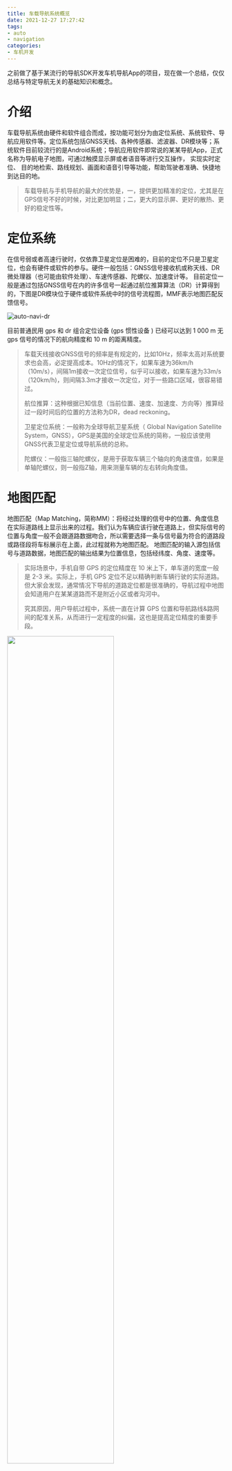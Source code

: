 ```yaml
---
title: 车载导航系统概览
date: 2021-12-27 17:27:42
tags:
- auto
- navigation
categories:
- 车机开发
---
```


之前做了基于某流行的导航SDK开发车机导航App的项目，现在做一个总结，仅仅总结与特定导航无关的基础知识和概念。

<!-- more -->

# 介绍

车载导航系统由硬件和软件组合而成，按功能可划分为由定位系统、系统软件、导航应用软件等。定位系统包括GNSS天线、各种传感器、滤波器、DR模块等；系统软件目前较流行的是Android系统；导航应用软件即常说的某某导航App，正式名称为导航电子地图，可通过触摸显示屏或者语音等进行交互操作， 实现实时定位、 目的地检索、路线规划、画面和语音引导等功能，帮助驾驶者准确、快捷地到达目的地。

> 车载导航与手机导航的最大的优势是，一，提供更加精准的定位，尤其是在GPS信号不好的时候，对比更加明显；二，更大的显示屏、更好的散热、更好的稳定性等。

# 定位系统

在信号弱或者高速行驶时，仅依靠卫星定位是困难的，目前的定位不只是卫星定位，也会有硬件或软件的参与。硬件一般包括：GNSS信号接收机或称天线、DR微处理器（也可能由软件处理）、车速传感器、陀螺仪、加速度计等。 目前定位一般是通过包括GNSS信号在内的许多信号一起通过航位推算算法（DR）计算得到的，下图是DR模块位于硬件或软件系统中时的信号流程图，MMF表示地图匹配反馈信号。

![auto-navi-dr](/images/auto-navi-dr.png)

目前普通民用 gps 和 dr 组合定位设备 (gps 惯性设备 ) 已经可以达到 1 000 m 无 gps 信号的情况下的航向精度和 10 m 的距离精度。

> 车载天线接收GNSS信号的频率是有规定的，比如10Hz，频率太高对系统要求也会高，必定提高成本。10Hz的情况下，如果车速为36km/h（10m/s），间隔1m接收一次定位信号，似乎可以接收，如果车速为33m/s（120km/h)，则间隔3.3m才接收一次定位，对于一些路口区域，很容易错过。
>
> 航位推算：这种根据已知信息（当前位置、速度、加速度、方向等）推算经过一段时间后的位置的方法称为DR，dead reckoning。
>
> 卫星定位系统：一般称为全球导航卫星系统（ Global Navigation Satellite System，GNSS），GPS是美国的全球定位系统的简称，一般应该使用GNSS代表卫星定位或导航系统的总称。
>
> 陀螺仪：一般指三轴陀螺仪，是用于获取车辆三个轴向的角速度值，如果是单轴陀螺仪，则一般指Z轴，用来测量车辆的左右转向角度值。

# 地图匹配

地图匹配（Map Matching，简称MM）：将经过处理的信号中的位置、角度信息在实际道路线上显示出来的过程。我们认为车辆应该行驶在道路上，但实际信号的位置与角度一般不会跟道路数据吻合，所以需要选择一条与信号最为符合的道路段或路径段将车标展示在上面，此过程就称为地图匹配。 地图匹配的输入源包括信号与道路数据，地图匹配的输出结果为位置信息，包括经纬度、角度、速度等。

> 实际场景中，手机自带 GPS 的定位精度在 10 米上下，单车道的宽度一般是 2-3 米。实际上，手机 GPS 定位不足以精确判断车辆行驶的实际道路。但大家会发现，通常情况下导航的道路定位都是很准确的，导航过程中地图会知道用户在某某道路而不是附近小区或者沟河中。
>
> 究其原因，用户导航过程中，系统一直在计算 GPS 位置和导航路线&路网间的配准关系，从而进行一定程度的纠偏，这也是提高定位精度的重要手段。

<img src="/images/auto-map-match.jpg" width="70%" height="70%">

地图匹配可分为两类：一类是导航和偏航，匹配非闭环路线；另一类为巡航，匹配路网。

地图匹配的核心是匹配算法，常见算法有离散点集匹配和曲线拟合：

- 离散点集匹配。相对简单，随机离散点没有形状和拓扑关系，用欧氏距离作吸附即可，典型应用如离散热力图。效率低。
- 曲线拟合：评价曲线相似性的一般要素有长度、形状、曲率、拓扑关系、方向比如正向逆向、距离、属性例如交通规则左转右转禁行等信息。曲线拟合基于几何、拓扑、概率等可细分为多个方法。

地图匹配反馈（Map-Matching Feedback）简称 MMF，将地图匹配的结果通知给 DR（推算及位置融合模块） 模块。

# 导航电子地图

用户最终看到的导航应用软件是由定位和地图共同组合的结果。导航电子地图包含的地图数据有道路数据（路段和节点）、 POI数据（特征点数据，兴趣点）、背景数据（建筑层、水系、植被）、行政区域数据、图形文件（高速出入口等）、语音文件等。其主要功能为地图显示、地图匹配、路线规划、路线引导等。

# 路网与拓扑

现实世界中的道路是千变万化的，一般需要将这些道路抽象为基本的路段和节点（路网），再建立它们之间的拓扑关系，以实现地图匹配、路线规划等功能。路网的基本要素：点实体（节点）和线实体（路段）。

**路段**。路段一般作为道路的最小空间描述单元，即路段是具有同一属性在路网中相互独立且最小的道路图形特征。路段属性有：编号、路段、长度、宽度、道路等级、最高速度限制、是否收费与收费标准、实时路况信息（交通事故、堵塞程度等）、允许车辆类型，等等。

> 每一条道路，对应一些属性信息，例如道路的交通限制、道路名称、道路宽度等，所以需要根据属性信息的变化把一些道路拆分为更小的路段，现实世界里的一条道路一般会划分为多个路段。

**节点**。节点并不是一个实际意义上的点，它是一个抽象的概念，即可能使车辆行驶路线发生改变的控制点：

- 道路的交叉口或者路的终点。
- 道路特性发生改变的点，如在该点道路的宽度显著增加或者减少，或者从该点开始道路需要收费行驶等。
- 可能进行转向操作的点，如进行物理分隔的道路中间将隔离栏(带)打开，专供车辆掉头的点。
- 快速路的出入口等。直接影响车辆导航系统路线计算的结果的点。

常见节点：多道交叉口、环岛型交叉口、快速路的出入口、U型转弯口、道路连接点、复杂的立交桥等。

节点的属性有：编号、坐标、灯控路口的时间配时、节点的车辆行驶平均时间延误、交叉口转向限制等。

**路网拓扑结构**

路段之间的连接关系的表达即路段通过节点建立拓扑关系。建立拓扑关系的路网可以方便的执行地图匹配、路线规划等道路计算。

> 拓扑，就是把实体抽象成与其大小、形状无关的“点”，而把连接实体的线路抽象成“线”，进而以图的形式来表示这些点与线之间关系的方法。其目的在于研究这些点、线之间的相连关系。表示点和线之间关系的图被称为拓扑结构图。

常用模型为路段-链数据模型，基本思想：将路网的基本单元“路段”作为图的顶点，而将路段之间的允许转向行为（这种转向行为称作“链”）作为图的弧。

**导航路线与路段分析**

一个完整的导航路线（path），会被划分为多个聚合段（group segment），聚合段一般对应实际的道路；一个聚合段包括对应多个导航段（segment），导航段对应导航播报的基本单位，但未必对应最小的路段单位；导航段可以包含多个路段（link），路段表示道路的最小空间描述单元。用户关心的是导航段和聚合段。

- Link：路段，道路的最小描述单元。比如两个指示牌间的路段、路口与指示牌间的路段等、。
- Segment：导航段，导航播报最小单元。两个转弯路口或道路有明显改变的节点之间的道路。
- GroupSegment：聚合段，从一条路完全进入另外一条路之间的路段，与物理道路对应，但不一定完全对应。

# 地图和图层

目前的GIS软件都采用分层结构组织地图数据，把同一类或几类地理要素的信息放在同一个图层，整个地图数据按照图层->地图->地图集来组织，每个图层存储管理同类地图元素：

- 地图集：地图集包含了导航软件所能加载的所有地图数据, 它是一个存放地图的容器。
- 地图：地图是通过地图集检索得到一个对象，它包含的是一个行政区划的地图数据。同时地图也是存放图层的一个容器。
- 图层：一个图层代表的是一种地图数据元素的集合。

# 其他相关概念

## 车辆坐标系

与机动车相关的坐标系有许多，常见的有：

- 世界坐标系：用于描述车辆在世界的位置。
- 车辆坐标系：用于描述车辆的速度、旋转等，原点位于车辆中。
- 车内设备坐标系：比如车机的坐标系，用于描述设备自身的速度、角速度等，原点在设备中。
- 设备芯片：比如加速度计、陀螺仪等，用于描述芯片原始的值。原点在芯片中。

![auto-coordinate](/images/auto-coordinate.jpg)

**车辆坐标系**

由于XYZ坐标系不能很好地描述车辆的转动，因此一般用RPY（Roll-Pitch-Yaw）轴表示：

- Roll轴。滚转轴，轴正方向指向车辆前方，绕轴转动表示车辆在做滚转的动作。对应X轴或Y轴。
- Pitch轴。俯仰轴，轴正方向指向车辆右侧，绕轴转动表示车辆在做俯仰的动作。对应Y轴或X轴。
- Yaw轴。偏航轴，轴正方向指向车顶上方或车底下方，绕轴转动表示车辆在做偏航（转弯）的动作。对应Z轴。

<img src="/images/auto-directional-rotations.png" width="70%" height="70%">

明确了轴正向方向后就可以确认正负值定义。对陀螺仪来说，需借助右手法则，拇指朝向轴正向，屈指方向为输出正值的方向；对加速度计来说，轴正向的加速度为正值。

一般设备芯片与车机的坐标系并不一致，而是存在角度差，称为安装角。安装角会导致传感器输出值计算过程中的误差，因此需要提前测出安装角并传给相关处理单元。

## 加速度计

加速度计（Accelerometer），用于获取车辆三个轴向的加速度值，常见三轴数值规定如下：

- Roll轴。车尾指向车头	车辆向前加速输出变大，刹车输出变小
- Pitch轴。车左侧指向车右侧，车辆向右横移输出变大，向左横移输出变小
- Yaw轴。车底指向车顶，车辆水平静止，输出+1.0；垂直向上加速，输出大于+1.0；垂直向下加速，输出小于+1.0。静止时的1.0表示一个重力加速度g。

## 陀螺仪

陀螺仪（Gyroscope），用来测量角速度或保持方向器具。它是一个旋转的轮子或圆盘，其中的自旋轴可以是任何方向。根据角动量守恒，当旋转时，自旋轴的方向不受影响。一般指三轴陀螺仪，是用于获取车辆三个轴向的角速度值，如果是单轴陀螺仪，则一般指Z轴，用来测量车辆的左右转向角度值。

陀螺仪零偏。指陀螺仪在无外部输入（车辆静止或匀速直线行驶）状态下，所输出的值不等于0的状态，零偏亦指这种状态下输出的误差值。

陀螺仪温漂。指陀螺仪零偏随着传感器本身温度不同而变化的特性。

陀螺仪轴向验证。

## 航向

中文里航向对应英文里的Course或Heading，但这二者是有区别的：

- Course。表示机车（或飞机或船）的实际航行轨迹的方向，是机车本身的速度、风速等叠加后的合速度的方向。
- Heading。仅仅指机车（或飞机或船）车头指向的方向。

<img src="/images/auto-heading-course.png" width="30%" height="30%">

上图中AB是飞机的Heading方向，由于风速的影响，飞机的航向偏移到AC方向即Course。一般意义上，中文里航向指的就是Course，实际航行的路径方向。

## 常用术语

| 术语缩写 | 全称                               | 描述                              |
| -------- | ---------------------------------- | --------------------------------- |
| EGL      | Embedded Graphics Library          | 嵌入图形库                        |
| GPS      | Global Positioning System          | 美国的全球定位系统                |
| GNSS     | Global Navigation Satellite System | 全球导航卫星系统                  |
| HMI      | Human Machine Interface            | 人机交互接口，通常指SDK之上的开发 |
| POI      | Point of Interest                  | 兴趣点                            |
| TBT      | Turn By Turn                       | 逐向导航                          |
| TMC      | Traffic Message Channel            | 交通实时信息频道                  |
| TTS      | Text To Speech                     | 从文本到语音                      |
| TR       | Traffic Radar                      |                                   |
| MM       | Map-Matching                       | 地图匹配                          |
| SA/PA    | Server Area / Parking Area         | 服务区、停车区                    |
| DR       | Dead Reckoning                     | 航位推算                          |









# 参考

- [维基百科-卫星导航](https://en.wikipedia.org/wiki/Satellite_navigation)
- [维基百科-卫星星座](https://en.wikipedia.org/wiki/Satellite_constellation)
- [维基百科-伪距](https://zh.wikipedia.org/wiki/伪距)
- [维基百科-GNSS定位计算](https://en.wikipedia.org/wiki/GNSS_positioning_calculation#Note)
- [地图匹配实践](https://developer.aliyun.com/article/11)
- [地图数据处理之道路匹配篇](https://www.infoq.cn/article/axrxvv5h801wkkhekdov)
- [车辆轨迹地图匹配（Map-Matching）](https://zhuanlan.zhihu.com/p/83039334)
- [Wikipedia - Course (navigation)](https://en.wikipedia.org/wiki/Course_(navigation))
- [Wikipedia - Heading (navigation)](https://en.wikipedia.org/wiki/Heading_(navigation))
